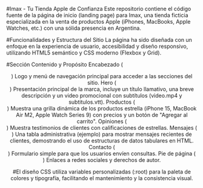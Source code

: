 #Imax - Tu Tienda Apple de Confianza
Este repositorio contiene el código fuente de la página de inicio (landing page) para Imax, una tienda ficticia especializada en la venta de productos Apple (iPhones, MacBooks, Apple Watches, etc.) con una sólida presencia en Argentina.

#Funcionalidades y Estructura del Sitio
La página ha sido diseñada con un enfoque en la experiencia de usuario, accesibilidad y diseño responsivo, utilizando HTML5 semántico y CSS moderno (Flexbox y Grid).

#Sección	Contenido y Propósito
Encabezado (<header>)	Logo y menú de navegación principal para acceder a las secciones del sitio.
Hero (<section class="hero-section">)	Presentación principal de la marca, incluye un título llamativo, una breve descripción y un video promocional con subtítulos (video.mp4 y subtitulos.vtt).
Productos (<section class="product-grid">)	Muestra una grilla dinámica de los productos estrella (iPhone 15, MacBook Air M2, Apple Watch Series 9) con precios y un botón de "Agregar al carrito".
Opiniones (<section class="reviews-section">)	Muestra testimonios de clientes con calificaciones de estrellas.
Mensajes (<section class="messages-section">)	Una tabla administrativa (ejemplo) para mostrar mensajes recientes de clientes, demostrando el uso de estructuras de datos tabulares en HTML.
Contacto (<section class="contact-section">)	Formulario simple para que los usuarios envíen consultas.
Pie de página (<footer>)	Enlaces a redes sociales y derechos de autor.

#El diseño CSS utiliza variables personalizadas (:root) para la paleta de colores y tipografía, facilitando el mantenimiento y la consistencia visual.
